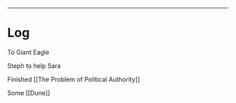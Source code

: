 
---

# Log

To Giant Eagle

Steph to help Sara

Finished [[The Problem of Political Authority]]

Some [[Dune]]

